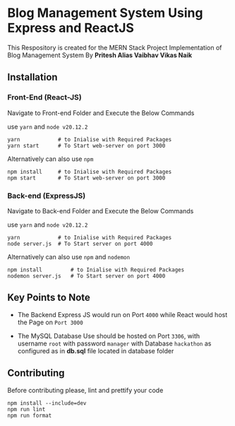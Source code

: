 # Blog Management System Using Express and ReactJS

This Respository is created for the MERN Stack Project Implementation of Blog Management System By **Pritesh Alias Vaibhav Vikas Naik**

## Installation

### Front-End (React-JS)
Navigate to Front-end Folder and Execute the Below Commands

use `yarn` and `node v20.12.2`
```
yarn            # to Inialise with Required Packages
yarn start      # To Start web-server on port 3000
```
Alternatively can also use `npm`
```
npm install     # to Inialise with Required Packages
npm start       # To Start web-server on port 3000
```

### Back-end (ExpressJS)
Navigate to Back-end Folder and Execute the Below Commands

use `yarn` and `node v20.12.2`
```
yarn            # to Inialise with Required Packages
node server.js  # To Start server on port 4000
```
Alternatively can also use `npm` and `nodemon`
```
npm install         # to Inialise with Required Packages
nodemon server.js   # To Start server on port 4000
```

## Key Points to Note
- The Backend Express JS would run on Port `4000` while React would host the Page on `Port 3000`

- The MySQL Database Use should be hosted on Port `3306`, with username `root` with password `manager` with Database `hackathon` as configured as in **db.sql** file located in database folder


## Contributing

Before contributing please, lint and prettify your code

```
npm install --include=dev
npm run lint
npm run format
```